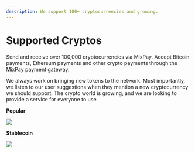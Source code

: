 ```yaml
---
description: We support 100+ cryptocurrencies and growing.
---
```


# Supported Cryptos

Send and receive over 100,000 cryptocurrencies via MixPay. Accept Bitcoin payments, Ethereum payments and other crypto payments through the MixPay payment gateway.

We always work on bringing new tokens to the network. Most importantly, we listen to our user suggestions when they mention a new cryptocurrency we should support. The crypto world is growing, and we are looking to provide a service for everyone to use.

**Popular**

![](https://raw.githubusercontent.com/mixpayme/mixpay-docs/master/images/xeeqken.png)

**Stablecoin**

![](https://raw.githubusercontent.com/mixpayme/mixpay-docs/master/images/uyixdoa.png)